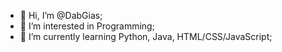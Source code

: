 - 👋 Hi, I’m @DabGias;
- 👀 I’m interested in Programming;
- 🌱 I’m currently learning Python, Java, HTML/CSS/JavaScript;
